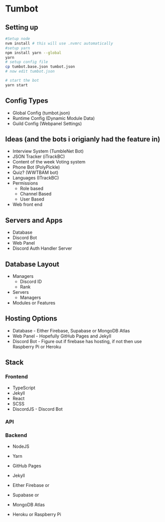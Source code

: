 # Tumbot
## Setting up
```bash
#Setup node
nvm install # this will use .nvmrc automatically
#setup yarn
npm install yarn --global
yarn
# setup config file
cp tumbot.base.json tumbot.json
# now edit tumbot.json

# start the bot
yarn start
```

## Config Types
* Global Config (tumbot.json)
* Runtime Config (Dynamic Module Data)
* Guild Config (Webpanel Settings)

## Ideas (and the bots i origianly had the feature in)
* Interview System (TumbleNet Bot)
* JSON Tracker (iTrackBC)
* Content of the week Voting system 
* Phone Bot (PolyPickle)
* Quiz? (WWTBAM bot)
* Languages (ITrackBC)
* Permissions
	* Role based
	* Channel Based
	* User Based
* Web front end

## Servers and Apps
* Database
* Discord Bot
* Web Panel
* Discord Auth Handler Server

## Database Layout
* Managers
	* Discord ID
	* Rank
* Servers
	* Managers
* Modules or Features

## Hosting Options
* Database -  Either Firebase, Supabase or MongoDB Atlas
* Web Panel - Hopefully GitHub Pages and Jekyll
* Discord Bot - Figure out if firebase has hosting, if not then use Raspberry Pi or Heroku

## Stack
### Frontend
* TypeScript
* Jekyll
* React
* SCSS
* DiscordJS - Discord Bot
### API

### Backend
* NodeJS
* Yarn
* GitHub Pages
* Jekyll

* Either Firebase
or
* Supabase
or
* MongoDB Atlas
* Heroku or Raspberry Pi
